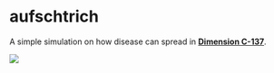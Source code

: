 # aufschtrich
A simple simulation on how disease can spread in [**Dimension C-137**](https://en.wikipedia.org/wiki/Rick_Sanchez_(Rick_and_Morty)).

![](anime.gif)
